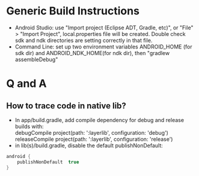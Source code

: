 # Generic Build Instructions
* Android Studio: use "Import project (Eclipse ADT, Gradle, etc)", or "File" > "Import Project", local.properties file will be created. Double check sdk and ndk directories are setting correctly in that file.
* Command Line: set up two environment variables ANDROID_HOME (for sdk dir) and ANDROID_NDK_HOME(for ndk dir), then "gradlew assembleDebug"


# Q and A
## How to trace code in native lib?   
* In app/build.gradle, add compile dependency for debug and release builds with:   
debugCompile project(path: ':layerlib', configuration: 'debug')   
releaseCompile project(path: ':layerlib', configuration: 'release')
* in lib(s)/build.gradle, disable the default publishNonDefault:    
```java
android {
    publishNonDefault  true
}
```
